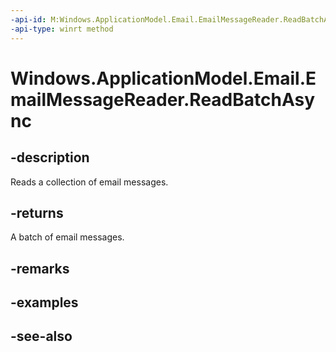 ----api-id: M:Windows.ApplicationModel.Email.EmailMessageReader.ReadBatchAsync
-api-type: winrt method
---<!-- Method syntaxpublic Windows.Foundation.IAsyncOperation<Windows.ApplicationModel.Email.EmailMessageBatch> ReadBatchAsync()--># Windows.ApplicationModel.Email.EmailMessageReader.ReadBatchAsync## -descriptionReads a collection of email messages.## -returnsA batch of email messages.## -remarks## -examples## -see-also